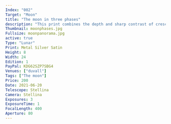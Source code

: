 ```yaml
---
Index: "002"
Target: "Moon"
title: "The moon in three phases"
description: "This print combines the depth and sharp contrast of crescent and quarter phases of the moon with the flat but detailed surface revealed when the moon is illuminated by full sun. The printing technique layers ink on brushed silver so that the moon's highlights reflect and glow." 
Thumbnail: moonphases.jpg
Fullsize: moonpanorama.jpg
active: true
Type: "Lunar"
Print: Metal Silver Satin
Height: 8
Width: 24
Edition: 1
PayPal: KDG62SZP7SBG4
Venues: ["duvall"]
Tags: ["The moon"]
Price: 200
Date: 2021-06-20
Telescope: Stellina
Camera: Stellina
Exposures: 3
ExposureTime: 1
FocalLength: 400
Aperture: 80
---
```

